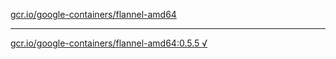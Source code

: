 [gcr.io/google-containers/flannel-amd64](https://hub.docker.com/r/anjia0532/flannel-amd64/tags/) 

----
[gcr.io/google-containers/flannel-amd64:0.5.5 √](https://hub.docker.com/r/anjia0532/google-containers.flannel-amd64/tags/)

